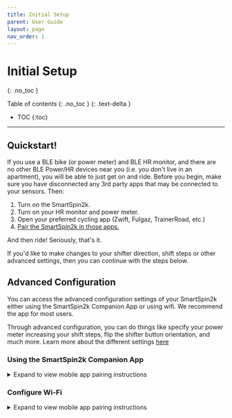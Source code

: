 ```yaml
---
title: Initial Setup
parent: User Guide
layout: page
nav_order: 1
---
```

# Initial Setup
{: .no_toc }

Table of contents
{: .no_toc }
{: .text-delta }
- TOC
{:toc}
---
## Quickstart!
If you use a BLE bike (or power meter) and BLE HR monitor, and there are no other BLE Power/HR devices near you (i.e. you don't live in an apartment), you will be able to just get on and ride.  Before you begin, make sure you have disconnected any 3rd party apps that may be connected to your sensors. Then:

1. Turn on the SmartSpin2k. 
2. Turn on your HR monitor and power meter.
3. Open your preferred cycling app (Zwift, Fulgaz, TrainerRoad, etc.)
4. [Pair the SmartSpin2k in those apps.](pairing-apps.md)

And then ride! Seriously, that's it. 

If you'd like to make changes to your shifter direction, shift steps or other advanced settings, then you can continue with the steps below. 

## Advanced Configuration
You can access the advanced configuration settings of your SmartSpin2k either using the SmartSpin2k Companion App or using wifi.  We recommend the app for most users.

Through advanced configuration, you can do things like specify your power meter increasing your shift steps, flip the shifter button orientation, and much more.  Learn more about the different settings [here](settings.md)

### Using the SmartSpin2k Companion App
<details markdown="block">
<summary>Expand to view mobile app pairing instructions</summary>

<iframe width="560" height="315" src="https://www.youtube.com/embed/qgieNuQlTp8?si=dkuHuU5kF_VBW8Wf&amp;clip=UgkxNvc7uFBptHiztHKbLOWX6chsJzNLmIeM&amp;clipt=ENy0AxjI1gU" title="YouTube video player" frameborder="0" allow="accelerometer; autoplay; clipboard-write; encrypted-media; gyroscope; picture-in-picture; web-share" referrerpolicy="strict-origin-when-cross-origin" allowfullscreen></iframe>

1. Install the SmartSpin2k Companion App
    * [IOS](https://apps.apple.com/us/app/smartspin2k-companion-app/id6477836948)
    * Android: Coming to the play store soon!  Download the app on [Github](https://github.com/doudar/SS2kConfigApp/releases/tag/1.0.0)
1. Launch the App
1. Click "Scan"
1. Click Connect on your SmartSpin2K
1. You can now configure your device.  [Click here to learn more](settings.md) about the different settings.

</details>

### Configure Wi-Fi
<details markdown="block">
<summary>Expand to view mobile app pairing instructions</summary>

1. On initial boot, the SmartSpin2k will create its own Wi-Fi network access point with the SSID of “SmartSpin2k”.  If asked for a password, use "password" without the quotes.
    ![](../images/wiki-ssid.jpg)
1. The configuration page will automatically load on mobile. If you are not taken to the page or if you are using a computer, the configuration page can be found at <http://SmartSpin2k.local/>.
    ![](../images/wifi-setup.png)
1. Enter your local Wi-Fi network information with SSID and password. Please note:  The SmartSpin2k requires a 2.4ghz Wi-Fi connection.  Please ensure you use the correct Wi-Fi network if you have separate SSIDs for 5ghz and 2.4ghz.
1. Click Submit and wait for the page to refresh.
1. Click Reboot.
1. SmartSpin2k will automatically update if the Wi-Fi network you paired the device to is connected to the internet.  The blue LED will flash quickly while this process occurs.  **This may take up to 3 minutes.**  
1. Once the blue LED is flashing slowly, make sure your phone or computer are connected to your home Wi-Fi network.
1. Navigate to <http://SmartSpin2k.local/> to confirm that you can access the configuration pages of SmartSpin2k.  You should see a page like this:
    ![](../images/configuration-page.png)
1. You can now configure your device.  [Click here to learn more](settings.md) about the different settings.
</details>
